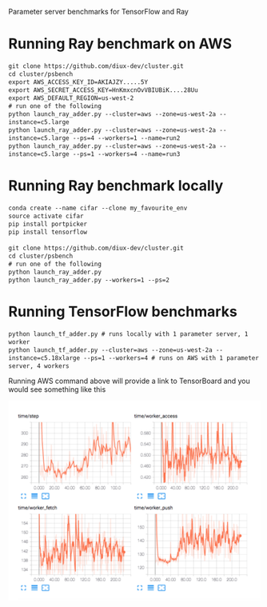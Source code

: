 Parameter server benchmarks for TensorFlow and Ray

# Running Ray benchmark on AWS
```
git clone https://github.com/diux-dev/cluster.git
cd cluster/psbench
export AWS_ACCESS_KEY_ID=AKIAJZY.....5Y
export AWS_SECRET_ACCESS_KEY=HnKmxcnOvVBIUBiK....28Uu
export AWS_DEFAULT_REGION=us-west-2
# run one of the following
python launch_ray_adder.py --cluster=aws --zone=us-west-2a --instance=c5.large
python launch_ray_adder.py --cluster=aws --zone=us-west-2a --instance=c5.large --ps=4 --workers=1 --name=run2
python launch_ray_adder.py --cluster=aws --zone=us-west-2a --instance=c5.large --ps=1 --workers=4 --name=run3
```

# Running Ray benchmark locally
```
conda create --name cifar --clone my_favourite_env
source activate cifar
pip install portpicker
pip install tensorflow

git clone https://github.com/diux-dev/cluster.git
cd cluster/psbench
# run one of the following
python launch_ray_adder.py
python launch_ray_adder.py --workers=1 --ps=2
```


# Running TensorFlow benchmarks

```
python launch_tf_adder.py # runs locally with 1 parameter server, 1 worker
python launch_tf_adder.py --cluster=aws --zone=us-west-2a --instance=c5.18xlarge --ps=1 --workers=4 # runs on AWS with 1 parameter server, 4 workers
```

Running AWS command above will provide a link to TensorBoard and you would see something like this

<img src="4worker.png">
